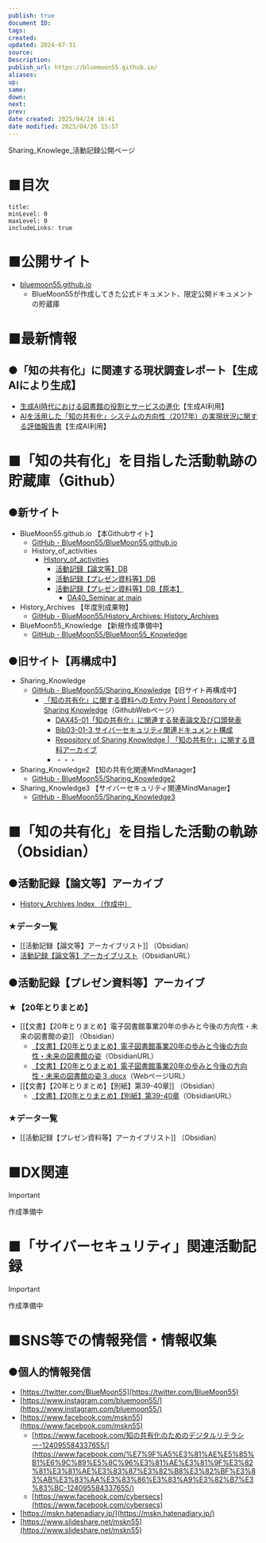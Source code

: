 ```yaml
---
publish: true
document ID: 
tags: 
created: 
updated: 2024-07-31
source: 
Description: 
publish_url: https://bluemoon55.github.io/
aliases: 
up: 
same: 
down: 
next: 
prev: 
date created: 2025/04/24 16:41
date modified: 2025/04/26 15:57
---
```


Sharing_Knowlege_活動記録公開ページ

# ■目次

```table-of-contents
title: 
minLevel: 0
maxLevel: 0
includeLinks: true
```

# ■公開サイト

- [bluemoon55.github.io](https://bluemoon55.github.io/)
	- BlueMoon55が作成してきた公式ドキュメント、限定公開ドキュメントの貯蔵庫

# ■最新情報

## ●「知の共有化」に関連する現状調査レポート【生成AIにより生成】

- [生成AI時代における図書館の役割とサービスの進化](https://bluemoon55.github.io/History_of_activities/AI_Generation/生成AI時代の図書館の役割_.pdf)【生成AI利用】
- [AIを活用した「知の共有化」システムの方向性（2017年）の実現状況に関する評価報告書](https://bluemoon55.github.io/History_of_activities/AI_Generation/AI知の共有化実現度調査_.pdf)【生成AI利用】

# ■「知の共有化」を目指した活動軌跡の貯蔵庫（Github）

## ●新サイト

- BlueMoon55.github.io 【本Githubサイト】
	- [GitHub - BlueMoon55/BlueMoon55.github.io](https://github.com/BlueMoon55/BlueMoon55.github.io/tree/main)
	- History_of_activities
		- [History\_of\_activities](https://github.com/BlueMoon55/BlueMoon55.github.io/tree/main/History_of_activities)
			- [活動記録【論文等】DB](https://github.com/BlueMoon55/BlueMoon55.github.io/tree/main/History_of_activities/%E6%B4%BB%E5%8B%95%E8%A8%98%E9%8C%B2%E3%80%90%E8%AB%96%E6%96%87%E7%AD%89%E3%80%91DB)
			- [活動記録【プレゼン資料等】DB](https://github.com/BlueMoon55/BlueMoon55.github.io/tree/main/History_of_activities/%E6%B4%BB%E5%8B%95%E8%A8%98%E9%8C%B2%E3%80%90%E3%83%97%E3%83%AC%E3%82%BC%E3%83%B3%E8%B3%87%E6%96%99%E7%AD%89%E3%80%91DB)
			- [活動記録【プレゼン資料等】DB【原本】](https://github.com/BlueMoon55/BlueMoon55.github.io/tree/main/History_of_activities/%E6%B4%BB%E5%8B%95%E8%A8%98%E9%8C%B2%E3%80%90%E3%83%97%E3%83%AC%E3%82%BC%E3%83%B3%E8%B3%87%E6%96%99%E7%AD%89%E3%80%91DB%E3%80%90%E5%8E%9F%E6%9C%AC%E3%80%91)
				- [DA40\_Seminar at main](https://github.com/BlueMoon55/BlueMoon55.github.io/tree/main/History_of_activities/%E6%B4%BB%E5%8B%95%E8%A8%98%E9%8C%B2%E3%80%90%E3%83%97%E3%83%AC%E3%82%BC%E3%83%B3%E8%B3%87%E6%96%99%E7%AD%89%E3%80%91DB%E3%80%90%E5%8E%9F%E6%9C%AC%E3%80%91/DA40_Seminar)
- History\_Archives 【年度別成果物】
	- [GitHub - BlueMoon55/History\_Archives: History\_Archives](https://github.com/BlueMoon55/History_Archives)
- BlueMoon55\_Knowledge 【新規作成準備中】
	- [GitHub - BlueMoon55/BlueMoon55\_Knowledge](https://github.com/BlueMoon55/BlueMoon55_Knowledge)

## ●旧サイト【再構成中】

- Sharing_Knowledge
	- [GitHub - BlueMoon55/Sharing\_Knowledge](https://github.com/BlueMoon55/Sharing_Knowledge)【旧サイト再構成中】
		- [「知の共有化」に関する資料への Entry Point \| Repository of Sharing Knowledge](https://bluemoon55.github.io/Sharing_Knowledge/)（GithubWebページ）
			- [DAX45-01「知の共有化」に関連する発表論文及び口頭発表](https://bluemoon55.github.io/Sharing_Knowledge/Digital_Archives/Deliverables/mind2html/DAX45-01%E3%80%8C%E7%9F%A5%E3%81%AE%E5%85%B1%E6%9C%89%E5%8C%96%E3%80%8D%E3%81%AB%E9%96%A2%E9%80%A3%E3%81%99%E3%82%8B%E7%99%BA%E8%A1%A8%E8%AB%96%E6%96%87%E5%8F%8A%E3%81%B3%E5%8F%A3%E9%A0%AD%E7%99%BA%E8%A1%A8.html)
			- [Bib03-01-3 サイバーセキュリティ関連ドキュメント構成](https://bluemoon55.github.io/Sharing_Knowledge/Cyber_Security/Deliverables/mind2html/Bib03-01-3%20%E3%82%B5%E3%82%A4%E3%83%90%E3%83%BC%E3%82%BB%E3%82%AD%E3%83%A5%E3%83%AA%E3%83%86%E3%82%A3%E9%96%A2%E9%80%A3%E3%83%89%E3%82%AD%E3%83%A5%E3%83%A1%E3%83%B3%E3%83%88%E6%A7%8B%E6%88%90.html)
			- [Repository of Sharing Knowledge \| 「知の共有化」に関する資料アーカイブ](https://bluemoon55.github.io/Sharing_Knowledge/Cyber_Security/index.html)
			- ・・・
- Sharing_Knowledge2 【知の共有化関連MindManager】
	- [GitHub - BlueMoon55/Sharing\_Knowledge2](https://github.com/BlueMoon55/Sharing_Knowledge2)
- Sharing_Knowledge3 【サイバーセキュリティ関連MindManager】
	- [GitHub - BlueMoon55/Sharing\_Knowledge3](https://github.com/BlueMoon55/Sharing_Knowledge3/)

# ■「知の共有化」を目指した活動の軌跡（Obsidian）

## ●活動記録【論文等】アーカイブ

- [History\_Archives Index （作成中）](https://bluemoon55.github.io/History_Archives/)

### ★データ一覧

- [[活動記録【論文等】アーカイブリスト]] （Obsidian）
- [活動記録【論文等】アーカイブリスト](obsidian://open?vault=BlueMoon55.github.io&file=History_of_activities%2F%E6%B4%BB%E5%8B%95%E8%A8%98%E9%8C%B2%E3%80%90%E8%AB%96%E6%96%87%E7%AD%89%E3%80%91%E3%82%A2%E3%83%BC%E3%82%AB%E3%82%A4%E3%83%96%E3%83%AA%E3%82%B9%E3%83%88)（ObsidianURL）

## ●活動記録【プレゼン資料等】アーカイブ

### ★【20年とりまとめ】

- [[【文書】【20年とりまとめ】電子図書館事業20年の歩みと今後の方向性・未来の図書館の姿]] （Obsidian）
	- [【文書】【20年とりまとめ】電子図書館事業20年の歩みと今後の方向性・未来の図書館の姿](obsidian://open?vault=BlueMoon55.github.io&file=History_of_activities%2F%E6%B4%BB%E5%8B%95%E8%A8%98%E9%8C%B2%E3%80%90%E3%83%97%E3%83%AC%E3%82%BC%E3%83%B3%E8%B3%87%E6%96%99%E7%AD%89%E3%80%91DB%2F%E3%80%90%E6%96%87%E6%9B%B8%E3%80%91%E3%80%9020%E5%B9%B4%E3%81%A8%E3%82%8A%E3%81%BE%E3%81%A8%E3%82%81%E3%80%91%2F%E3%80%90%E6%96%87%E6%9B%B8%E3%80%91%E3%80%9020%E5%B9%B4%E3%81%A8%E3%82%8A%E3%81%BE%E3%81%A8%E3%82%81%E3%80%91%E9%9B%BB%E5%AD%90%E5%9B%B3%E6%9B%B8%E9%A4%A8%E4%BA%8B%E6%A5%AD20%E5%B9%B4%E3%81%AE%E6%AD%A9%E3%81%BF%E3%81%A8%E4%BB%8A%E5%BE%8C%E3%81%AE%E6%96%B9%E5%90%91%E6%80%A7%E3%83%BB%E6%9C%AA%E6%9D%A5%E3%81%AE%E5%9B%B3%E6%9B%B8%E9%A4%A8%E3%81%AE%E5%A7%BF)（ObsidianURL）
	- [【文書】【20年とりまとめ】電子図書館事業20年の歩みと今後の方向性・未来の図書館の姿３.docx](https://bluemoon55.github.io/History_of_activities/活動記録【プレゼン資料等】DB/【文書】【20年とりまとめ】/【文書】【20年とりまとめ】電子図書館事業20年の歩みと今後の方向性・未来の図書館の姿３.docx)（WebページURL）
- [[【文書】【20年とりまとめ】【別紙】第39-40章]] （Obsidian）
	- [【文書】【20年とりまとめ】【別紙】第39-40章](obsidian://open?vault=BlueMoon55.github.io&file=History_of_activities%2F%E6%B4%BB%E5%8B%95%E8%A8%98%E9%8C%B2%E3%80%90%E3%83%97%E3%83%AC%E3%82%BC%E3%83%B3%E8%B3%87%E6%96%99%E7%AD%89%E3%80%91DB%2F%E3%80%90%E6%96%87%E6%9B%B8%E3%80%91%E3%80%9020%E5%B9%B4%E3%81%A8%E3%82%8A%E3%81%BE%E3%81%A8%E3%82%81%E3%80%91%2F%E3%80%90%E6%96%87%E6%9B%B8%E3%80%91%E3%80%9020%E5%B9%B4%E3%81%A8%E3%82%8A%E3%81%BE%E3%81%A8%E3%82%81%E3%80%91%E3%80%90%E5%88%A5%E7%B4%99%E3%80%91%E7%AC%AC39-40%E7%AB%A0)（ObsidianURL）

### ★データ一覧

- [[活動記録【プレゼン資料等】アーカイブリスト]] （Obsidian）

# ■DX関連

> [!important]
> 作成準備中

# ■「サイバーセキュリティ」関連活動記録

> [!important]
> 作成準備中

# ■SNS等での情報発信・情報収集

## ●個人的情報発信

- [https://twitter.com/BlueMoon55](https://twitter.com/BlueMoon55)
- [https://www.instagram.com/bluemoon55/](https://www.instagram.com/bluemoon55/)
- [https://www.facebook.com/mskn55](https://www.facebook.com/mskn55)
    - [https://www.facebook.com/知の共有化のためのデジタルリテラシー-124095584337655/](https://www.facebook.com/%E7%9F%A5%E3%81%AE%E5%85%B1%E6%9C%89%E5%8C%96%E3%81%AE%E3%81%9F%E3%82%81%E3%81%AE%E3%83%87%E3%82%B8%E3%82%BF%E3%83%AB%E3%83%AA%E3%83%86%E3%83%A9%E3%82%B7%E3%83%BC-124095584337655/)
    - [https://www.facebook.com/cybersecs](https://www.facebook.com/cybersecs)
- [https://mskn.hatenadiary.jp/](https://mskn.hatenadiary.jp/)
- [https://www.slideshare.net/mskn55](https://www.slideshare.net/mskn55)

